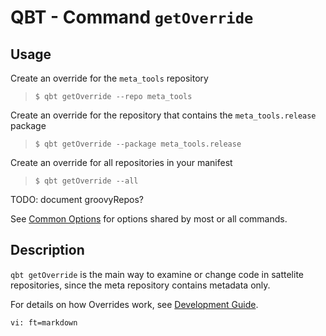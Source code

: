 # QBT - Command `getOverride`

## Usage

Create an override for the `meta_tools` repository

>     $ qbt getOverride --repo meta_tools

Create an override for the repository that contains the `meta_tools.release` package

>     $ qbt getOverride --package meta_tools.release

Create an override for all repositories in your manifest

>     $ qbt getOverride --all

TODO: document groovyRepos?

See [Common Options](qbt-common-options.html) for options shared by most or all commands.

## Description

`qbt getOverride` is the main way to examine or change code in sattelite repositories, since the meta repository contains metadata only.

For details on how Overrides work, see [Development Guide](development-guide.html).

    vi: ft=markdown
